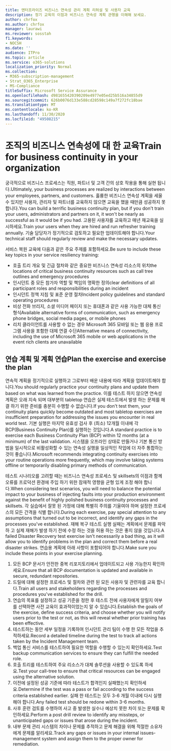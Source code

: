 ```yaml
---
title: 엔터프라이즈 비즈니스 연속성 관리 계획 리허설 및 사용자 교육
description: 정기 교육의 이점과 비즈니스 연속성 계획 관행을 이해해 보세요.
author: chrfox
ms.author: chrfox
manager: laurawi
ms.reviewer: sosstah
f1.keywords:
- NOCSH
ms.date: ''
audience: ITPro
ms.topic: article
ms.service: o365-solutions
localization_priority: Normal
ms.collection:
- M365-subscription-management
- Strat_O365_Enterprise
- MS-Compliance
titleSuffix: Microsoft Service Assurance
ms.openlocfilehash: d981655420390209e4977e05ed25b516a34855d9
ms.sourcegitcommit: 626b0076d133e588cd28598c149a7f272fc18bae
ms.translationtype: MT
ms.contentlocale: ko-KR
ms.lasthandoff: 11/30/2020
ms.locfileid: "49508215"
---
```

# <a name="train-for-business-continuity-in-your-organization"></a><span data-ttu-id="ac479-103">조직의 비즈니스 연속성에 대 한 교육</span><span class="sxs-lookup"><span data-stu-id="ac479-103">Train for business continuity in your organization</span></span>

<span data-ttu-id="ac479-104">궁극적으로 비즈니스 프로세스는 직원, 파트너 및 고객 간의 상호 작용을 통해 실현 됩니다.</span><span class="sxs-lookup"><span data-stu-id="ac479-104">Ultimately, your business processes are realized by interactions between your employees, partners, and customers.</span></span> <span data-ttu-id="ac479-105">훌륭한 비즈니스 연속성 계획을 세울 수 있지만 사용자, 관리자 및 파트너를 교육하지 않으면 교육을 했을 때만큼 성공하지 못합니다.</span><span class="sxs-lookup"><span data-stu-id="ac479-105">You can build a terrific business continuity plan, but if you don't train your users, administrators and partners on it, it won't be nearly as successful as it would be if you had.</span></span> <span data-ttu-id="ac479-106">고용된 사용자를 교육하고 매년 재교육을 실시하세요.</span><span class="sxs-lookup"><span data-stu-id="ac479-106">Train your users when they are hired and run refresher training annually.</span></span> <span data-ttu-id="ac479-107">기술 담당자가 정기적으로 검토하고 필요한 업데이트해야 합니다.</span><span class="sxs-lookup"><span data-stu-id="ac479-107">Your technical staff should regularly review and make the necessary updates.</span></span>

<span data-ttu-id="ac479-108">서비스 복원 교육에 다음과 같은 주요 주제를 포함하세요.</span><span class="sxs-lookup"><span data-stu-id="ac479-108">Be sure to include these key topics in your service resiliency training:</span></span>

- <span data-ttu-id="ac479-109">호출 트리 개요 및 긴급 절차와 같은 중요한 비즈니스 연속성 리소스의 위치</span><span class="sxs-lookup"><span data-stu-id="ac479-109">the locations of critical business continuity resources such as call tree outlines and emergency procedures</span></span>
- <span data-ttu-id="ac479-110">인시던트 중 모든 참가자 역할 및 책임의 명확한 정의</span><span class="sxs-lookup"><span data-stu-id="ac479-110">clear definitions of all participant roles and responsibilities during an incident</span></span>
- <span data-ttu-id="ac479-111">인시던트 정책 지침 및 표준 운영 절차</span><span class="sxs-lookup"><span data-stu-id="ac479-111">Incident policy guidelines and standard operating procedures</span></span>
- <span data-ttu-id="ac479-112">비상 전화 브리지, 소셜 미디어 페이지 또는 휴대폰과 같은 사용 가능한 대체 통신 형식</span><span class="sxs-lookup"><span data-stu-id="ac479-112">Available alternative forms of communication, such as emergency phone bridges, social media pages, or mobile phones</span></span>
- <span data-ttu-id="ac479-113">리치 클라이언트를 사용할 수 없는 경우 Microsoft 365 모바일 또는 웹 응용 프로그램 사용을 포함한 대체 연결 수단</span><span class="sxs-lookup"><span data-stu-id="ac479-113">Alternative means of connectivity, including the use of Microsoft 365 mobile or web applications in the event rich clients are unavailable</span></span>

## <a name="plan-the-exercise-and-exercise-the-plan"></a><span data-ttu-id="ac479-114">연습 계획 및 계획 연습</span><span class="sxs-lookup"><span data-stu-id="ac479-114">Plan the exercise and exercise the plan</span></span>

<span data-ttu-id="ac479-115">연속적 계획을 정기적으로 실행하고 그로부터 배운 내용에 따라 계획을 업데이트해야 합니다.</span><span class="sxs-lookup"><span data-stu-id="ac479-115">You should regularly practice your continuity plans and update them based on what was learned from the practice.</span></span> <span data-ttu-id="ac479-116">이를 테스트 하지 않으면 연속성 계획은 오래 지속 되며 대부분의 tabletop 연습은 실제 테스트에서 발생 하는 문제를 해결 하기 위한 준비를 충분히 수행할 수 없습니다.</span><span class="sxs-lookup"><span data-stu-id="ac479-116">If you don't test them, your continuity plans quickly become outdated and most tabletop exercises are insufficient preparation for addressing the issues you encounter in real world test.</span></span> <span data-ttu-id="ac479-117">기본 실행은 마지막 유효성 검사 후 (최소) 12개월 이내에 각 BCP(Business Continuity Plan)를 실행하는 것입니다.</span><span class="sxs-lookup"><span data-stu-id="ac479-117">A standard practice is to exercise each Business Continuity Plan (BCP) within 12 months (at a minimum) of the last validation.</span></span> <span data-ttu-id="ac479-118">시스템을 오프라인 상태로 만들거나 기본 통신 방법을 일시적으로 비활성화할 수 있는 연속성 실행을 일상적인 작업에 더 자주 통합하는 것이 좋습니다.</span><span class="sxs-lookup"><span data-stu-id="ac479-118">Microsoft recommends integrating continuity exercises into your routine operations more frequently, which may involve taking systems offline or temporarily disabling primary methods of communication.</span></span>  

<span data-ttu-id="ac479-119">테스트 시나리오를 고려할 때는 비즈니스 연속성 프로세스 및 skillsets의 이점과 함께 오류를 프로덕션 환경에 주입 하기 위한 잠재적 영향을 균형 있게 조정 해야 합니다.</span><span class="sxs-lookup"><span data-stu-id="ac479-119">When considering test scenarios, you will need to balance the potential impact to your business of injecting faults into your production environment against the benefit of highly polished business continuity processes and skillsets.</span></span>
<span data-ttu-id="ac479-120">각 실습에서 잘못 된 가정에 대해 특별히 주의를 기울여야 하며 설정한 프로세스의 모든 간격을 식별 합니다.</span><span class="sxs-lookup"><span data-stu-id="ac479-120">During each exercise, pay special attention to any assumptions that turned out to be incorrect, and identify any gaps in the processes you've established.</span></span> <span data-ttu-id="ac479-121">재해 복구 테스트 실행 실패는 계획에서 문제를 파악 하 고 실제 재해가 발생 하기 전에 수정 하는 것을 허용 하는 것은 좋지 않을 것입니다.</span><span class="sxs-lookup"><span data-stu-id="ac479-121">A failed Disaster Recovery test exercise isn't necessarily a bad thing, as it will allow you to identify problems in the plan and correct them before a real disaster strikes.</span></span> <span data-ttu-id="ac479-122">연습용 계획에 아래 사항이 포함되어야 합니다.</span><span class="sxs-lookup"><span data-stu-id="ac479-122">Make sure you include these points in your exercise planning.</span></span>

1. <span data-ttu-id="ac479-123">모든 BCP 문서가 안전한 중복 리포지토리에서 업데이트되고 사용 가능한지 확인하세요.</span><span class="sxs-lookup"><span data-stu-id="ac479-123">Ensure that all BCP documentation is updated and available in secure, redundant repositories.</span></span>
2. <span data-ttu-id="ac479-124">드릴에 대해 설정한 프로세스 및 절차와 관련 된 모든 사용자 및 관련자를 교육 합니다.</span><span class="sxs-lookup"><span data-stu-id="ac479-124">Train all users and stakeholders regarding the processes and procedures you've established for the drill.</span></span>
3. <span data-ttu-id="ac479-125">연습의 목표를 설정하고 성공 기준을 정한 후 테스트 전에 사용자에게 알릴지 여부를 선택하면 사전 교육이 효과적이었는지 알 수 있습니다.</span><span class="sxs-lookup"><span data-stu-id="ac479-125">Establish the goals of the exercise, define success criteria, and choose whether you will notify users prior to the test or not, as this will reveal whether prior training has been effective.</span></span>
4. <span data-ttu-id="ac479-126">테스트하는 동안 세부 일정을 기록하여 인시던트 관리 팀이 수행 한 모든 작업을 추적하세요.</span><span class="sxs-lookup"><span data-stu-id="ac479-126">Record a detailed timeline during the test to track all actions taken by the Incident Management team.</span></span>
5. <span data-ttu-id="ac479-127">백업 통신 서비스를 테스트하여 필요한 역할을 수행할 수 있는지 확인하세요.</span><span class="sxs-lookup"><span data-stu-id="ac479-127">Test backup communication services to ensure they can fulfill the needed role.</span></span>
6. <span data-ttu-id="ac479-128">호출 트리를 테스트하여 주요 리소스가 대체 솔루션을 사용할 수 있도록 하세요.</span><span class="sxs-lookup"><span data-stu-id="ac479-128">Test your call-tree to ensure that critical resources can be engaged using the alternative solution.</span></span>
7. <span data-ttu-id="ac479-129">이전에 설정된 성공 기준에 따라 테스트가 합격인지 실패했는지 확인하세요.</span><span class="sxs-lookup"><span data-stu-id="ac479-129">Determine if the test was a pass or fail according to the success criteria established earlier.</span></span> <span data-ttu-id="ac479-130">실패 한 테스트는 모두 3-6 개월 이내에 다시 실행 해야 합니다.</span><span class="sxs-lookup"><span data-stu-id="ac479-130">Any failed test should be redone within 3-6 months.</span></span>
8. <span data-ttu-id="ac479-131">사후 훈련 검토를 수행하여 사고 중 발생한 실수나 예상치 못한 차이 또는 문제를 확인하세요.</span><span class="sxs-lookup"><span data-stu-id="ac479-131">Perform a post drill review to identify any missteps, or unanticipated gaps or issues that arose during the incident.</span></span>
9. <span data-ttu-id="ac479-132">내부 문제 관리 시스템의 차이나 문제를 추적하고 문제 해결을 위해 적절한 소유자에게 문제를 알리세요.</span><span class="sxs-lookup"><span data-stu-id="ac479-132">Track any gaps or issues in your internal issues-management system and assign them to the proper owner for remediation.</span></span>
